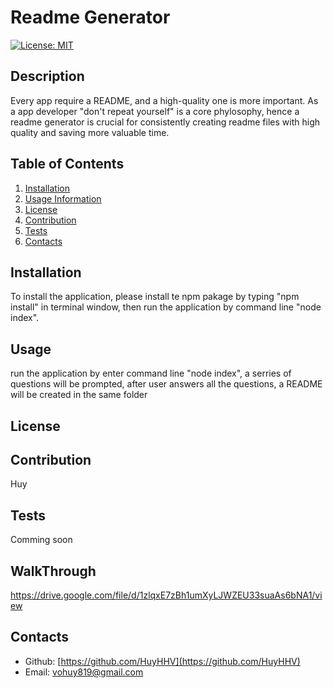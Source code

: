 # Readme Generator
[![License: MIT](https://img.shields.io/badge/License-MIT-yellow.svg)](https://opensource.org/licenses/MIT)
## Description
Every app require a README, and a high-quality one is more important. As a app developer "don't repeat yourself" is a core phylosophy, hence a readme generator is crucial for consistently creating readme files with high quality and saving more valuable time.
## Table of Contents
1. [Installation](#installation)
2. [Usage Information](#usage)
3. [License](#license)
4. [Contribution](#contribution)
5. [Tests](#tests)
6. [Contacts](#contacts)
## Installation
To install the application, please install te npm pakage by typing "npm install" in terminal window, then run the application by command line "node index".
## Usage
run the application by enter command line "node index", a serries of questions will be prompted, after user answers all the questions, a README will be created in the same folder 
## License
## Contribution
Huy
## Tests
Comming soon
## WalkThrough
https://drive.google.com/file/d/1zlqxE7zBh1umXyLJWZEU33suaAs6bNA1/view
## Contacts
* Github: [https://github.com/HuyHHV](https://github.com/HuyHHV)
* Email: vohuy819@gmail.com

